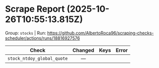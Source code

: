 # Scrape Report (2025-10-26T10:55:13.815Z)

Group: `stocks`  |  Run: https://github.com/AlbertoRoca96/scraping-checks-scheduler/actions/runs/18816927576

| Check | Changed | Keys | Error |
|---|:---:|:--|:--|
| `stock_ntdoy_global_quote` | — |  |  |
